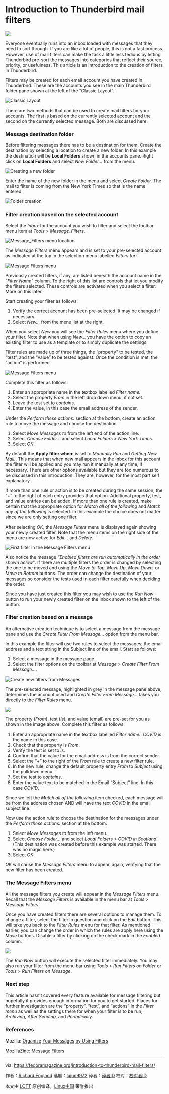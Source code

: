 [#]: collector: (lujun9972)
[#]: translator: ( )
[#]: reviewer: ( )
[#]: publisher: ( )
[#]: url: ( )
[#]: subject: (Introduction to Thunderbird mail filters)
[#]: via: (https://fedoramagazine.org/introduction-to-thunderbird-mail-filters/)
[#]: author: (Richard England https://fedoramagazine.org/author/rlengland/)

Introduction to Thunderbird mail filters
======

![][1]

Everyone eventually runs into an inbox loaded with messages that they need to sort through. If you are like a lot of people, this is not a fast process. However, use of mail filters can make the task a little less tedious by letting Thunderbird pre-sort the messages into categories that reflect their source, priority, or usefulness. This article is an introduction to the creation of filters in Thunderbird.

Filters may be created for each email account you have created in Thunderbird. These are the accounts you see in the main Thunderbird folder pane shown at the left of the “Classic Layout”.

![Classic Layout][2]

There are two methods that can be used to create mail filters for your accounts. The first is based on the currently selected account and the second on the currently selected message. Both are discussed here.

### Message destination folder

Before filtering messages there has to be a destination for them. Create the destination by selecting a location to create a new folder. In this example the destination will be **Local Folders** shown in the accounts pane. Right click on **Local Folders** and select _New Folder…_ from the menu.

![Creating a new folder][3]

Enter the name of the new folder in the menu and select _Create Folder._ The mail to filter is coming from the New York Times so that is the name entered.

![Folder creation][4]

### Filter creation based on the selected account

Select the _Inbox_ for the account you wish to filter and select the toolbar menu item at _Tools &gt; Message_Filters_.

![Message_Filters menu location][5]

The _Message Filters_ menu appears and is set to your pre-selected account as indicated at the top in the selection menu labelled _Filters for:_.

![Message Filters menu][6]

Previously created filters, if any, are listed beneath the account name in the “_Filter Name”_ column. To the right of this list are controls that let you modify the filters selected. These controls are activated when you select a filter. More on this later.

Start creating your filter as follows:

  1. Verify the correct account has been pre-selected. It may be changed if necessary.
  2. Select _New…_ from the menu list at the right.



When you select _New_ you will see the _Filter Rules_ menu where you define your filter. Note that when using _New…_ you have the option to copy an existing filter to use as a template or to simply duplicate the settings.

Filter rules are made up of three things, the “property” to be tested, the “test”, and the “value” to be tested against. Once the condition is met, the “action” is performed.

![Message Filters menu][7]

Complete this filter as follows:

  1. Enter an appropriate name in the textbox labelled _Filter name:_
  2. Select the property _From_ in the left drop down menu, if not set.
  3. Leave the test set to _contains_.
  4. Enter the value, in this case the email address of the sender.



Under the _Perform these actions:_ section at the bottom, create an action rule to move the message and choose the destination.

  1. Select _Move Messages to_ from the left end of the action line.
  2. Select _Choose Folder…_ and select _Local Folders &gt; New York Times_.
  3. Select _OK_.



By default the **Apply filter when:** is set to _Manually Run_ and _Getting New Mail:_. This means that when new mail appears in the Inbox for this account the filter will be applied and you may run it manually at any time, if necessary. There are other options available but they are too numerous to be discussed in this introduction. They are, however, for the most part self explanatory.

If more than one rule or action is to be created during the same session, the “+” to the right of each entry provides that option. Additional property, test, and value entries can be added. If more than one rule is created, make certain that the appropriate option for _Match all of the following_ and _Match any of the following_ is selected. In this example the choice does not matter since we are only setting one filter.

After selecting _OK,_ the _Message Filters_ menu is displayed again showing your newly created filter. Note that the menu items on the right side of the menu are now active for _Edit…_ and _Delete._

![First filter in the Message Filters menu][8]

Also notice the message _“Enabled filters are run automatically in the order shown below”_. If there are multiple filters the order is changed by selecting the one to be moved and using the _Move to Top, Move Up, Move Down,_ or _Move to Bottom_ buttons. The order can change the destination of your messages so consider the tests used in each filter carefully when deciding the order.

Since you have just created this filter you may wish to use the _Run Now_ button to run your newly created filter on the Inbox shown to the left of the button.

### Filter creation based on a message

An alternative creation technique is to select a message from the message pane and use the _Create Filter From Message…_ option from the menu bar.

In this example the filter will use two rules to select the messages: the email address and a text string in the Subject line of the email. Start as follows:

  1. Select a message in the message page.
  2. Select the filter options on the toolbar at _Message &gt; Create Filter From Message…_.



![Create new filters from Messages][9]

The pre-selected message, highlighted in grey in the message pane above, determines the account used and _Create Filter From Message…_ takes you directly to the _Filter Rules_ menu.

![][10]

The property (_From_), test (_is_), and value (email) are pre-set for you as shown in the image above. Complete this filter as follows:

  1. Enter an appropriate name in the textbox labelled _Filter name:_. _COVID_ is the name in this case.
  2. Check that the property is _From_.
  3. Verify the test is set to _is_.
  4. Confirm that the value for the email address is from the correct sender.
  5. Select the “+” to the right of the _From_ rule to create a new filter rule.
  6. In the new rule, change the default property entry _From_ to _Subject_ using the pulldown menu.
  7. Set the test to _contains_.
  8. Enter the value text to be matched in the Email “Subject” line. In this case _COVID_.



Since we left the _Match all of the following_ item checked, each message will be from the address chosen AND will have the text _COVID_ in the email subject line.

Now use the action rule to choose the destination for the messages under the _Perform these actions:_ section at the bottom:

  1. Select _Move Messages to_ from the left menu.
  2. Select _Choose Folder…_ and select _Local Folders &gt; COVID in Scotland_. (This destination was created before this example was started. There was no magic here.)
  3. Select _OK_.



_OK_ will cause the _Message Filters_ menu to appear, again, verifying that the new filter has been created.

### The Message Filters menu

All the message filters you create will appear in the _Message Filters_ menu. Recall that the _Message Filters_ is available in the menu bar at _Tools &gt; Message Filters_.

Once you have created filters there are several options to manage them. To change a filter, select the filter in question and click on the _Edit_ button. This will take you back to the _Filter Rules_ menu for that filter. As mentioned earlier, you can change the order in which the rules are apply here using the _Move_ buttons. Disable a filter by clicking on the check mark in the _Enabled_ column.

![][11]

The _Run Now_ button will execute the selected filter immediately. You may also run your filter from the menu bar using _Tools &gt; Run Filters on Folder_ or _Tools &gt; Run Filters on Message_.

### Next step

This article hasn’t covered every feature available for message filtering but hopefully it provides enough information for you to get started. Places for further investigation are the “property”, “test”, and “actions” in the _Filter menu_ as well as the settings there for when your filter is to be run, _Archiving, After Sending,_ and _Periodically_.

### References

Mozilla: [Organize][12] [Your Messages][12] [by Using Filters][12]

MozillaZine: [Message][13] [Filters][13]

--------------------------------------------------------------------------------

via: https://fedoramagazine.org/introduction-to-thunderbird-mail-filters/

作者：[Richard England][a]
选题：[lujun9972][b]
译者：[译者ID](https://github.com/译者ID)
校对：[校对者ID](https://github.com/校对者ID)

本文由 [LCTT](https://github.com/LCTT/TranslateProject) 原创编译，[Linux中国](https://linux.cn/) 荣誉推出

[a]: https://fedoramagazine.org/author/rlengland/
[b]: https://github.com/lujun9972
[1]: https://fedoramagazine.org/wp-content/uploads/2021/01/Tbird_mail_filters-1-816x345.jpg
[2]: https://fedoramagazine.org/wp-content/uploads/2021/01/Image_001-1024x613.png
[3]: https://fedoramagazine.org/wp-content/uploads/2021/01/Image_New_Folder.png
[4]: https://fedoramagazine.org/wp-content/uploads/2021/01/Folder_name-1.png
[5]: https://fedoramagazine.org/wp-content/uploads/2021/01/Image_002-2-1024x672.png
[6]: https://fedoramagazine.org/wp-content/uploads/2021/01/Image_Message_Filters-1.png
[7]: https://fedoramagazine.org/wp-content/uploads/2021/01/Filter_rules_1-1.png
[8]: https://fedoramagazine.org/wp-content/uploads/2021/01/Messsage_Filters_1st_entry.png
[9]: https://fedoramagazine.org/wp-content/uploads/2021/01/Create_by_messasge.png
[10]: https://fedoramagazine.org/wp-content/uploads/2021/01/Filter_rules_2-1.png
[11]: https://fedoramagazine.org/wp-content/uploads/2021/01/Message_Filters_2nd_entry.png
[12]: https://support.mozilla.org/en-US/kb/organize-your-messages-using-filters
[13]: http://kb.mozillazine.org/Filters_%28Thunderbird%29
